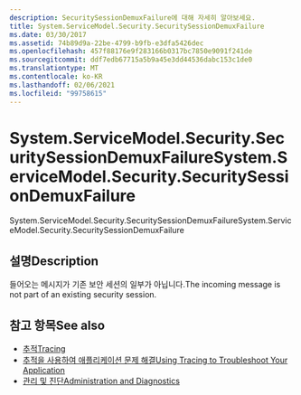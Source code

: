 ```yaml
---
description: SecuritySessionDemuxFailure에 대해 자세히 알아보세요.
title: System.ServiceModel.Security.SecuritySessionDemuxFailure
ms.date: 03/30/2017
ms.assetid: 74b89d9a-22be-4799-b9fb-e3dfa5426dec
ms.openlocfilehash: 457f88176e9f283166b0317bc7850e9091f241de
ms.sourcegitcommit: ddf7edb67715a5b9a45e3dd44536dabc153c1de0
ms.translationtype: MT
ms.contentlocale: ko-KR
ms.lasthandoff: 02/06/2021
ms.locfileid: "99758615"
---
```

# <a name="systemservicemodelsecuritysecuritysessiondemuxfailure"></a><span data-ttu-id="83158-103">System.ServiceModel.Security.SecuritySessionDemuxFailure</span><span class="sxs-lookup"><span data-stu-id="83158-103">System.ServiceModel.Security.SecuritySessionDemuxFailure</span></span>

<span data-ttu-id="83158-104">System.ServiceModel.Security.SecuritySessionDemuxFailure</span><span class="sxs-lookup"><span data-stu-id="83158-104">System.ServiceModel.Security.SecuritySessionDemuxFailure</span></span>  
  
## <a name="description"></a><span data-ttu-id="83158-105">설명</span><span class="sxs-lookup"><span data-stu-id="83158-105">Description</span></span>  

 <span data-ttu-id="83158-106">들어오는 메시지가 기존 보안 세션의 일부가 아닙니다.</span><span class="sxs-lookup"><span data-stu-id="83158-106">The incoming message is not part of an existing security session.</span></span>  
  
## <a name="see-also"></a><span data-ttu-id="83158-107">참고 항목</span><span class="sxs-lookup"><span data-stu-id="83158-107">See also</span></span>

- [<span data-ttu-id="83158-108">추적</span><span class="sxs-lookup"><span data-stu-id="83158-108">Tracing</span></span>](index.md)
- [<span data-ttu-id="83158-109">추적을 사용하여 애플리케이션 문제 해결</span><span class="sxs-lookup"><span data-stu-id="83158-109">Using Tracing to Troubleshoot Your Application</span></span>](using-tracing-to-troubleshoot-your-application.md)
- [<span data-ttu-id="83158-110">관리 및 진단</span><span class="sxs-lookup"><span data-stu-id="83158-110">Administration and Diagnostics</span></span>](../index.md)
